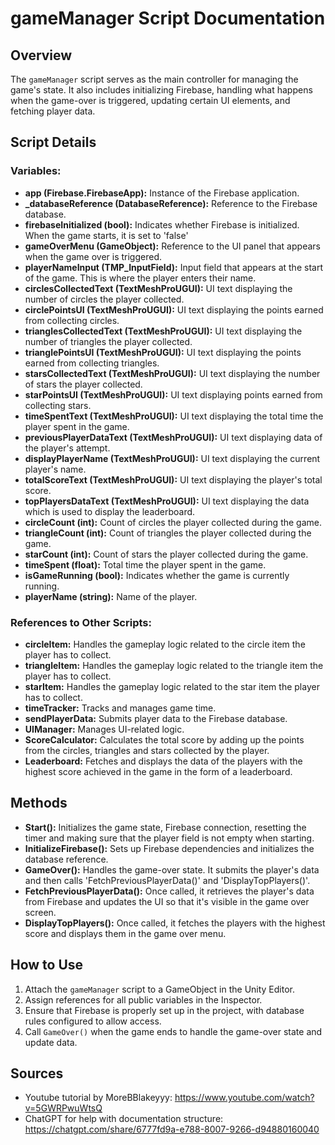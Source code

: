 
# gameManager Script Documentation

## Overview
The `gameManager` script serves as the main controller for managing the game's state. It also includes initializing Firebase, handling what happens when the game-over is triggered, updating certain UI elements, and fetching player data.

## Script Details

### **Variables:**
- **app (Firebase.FirebaseApp):** 
  Instance of the Firebase application.
- **_databaseReference (DatabaseReference):** 
  Reference to the Firebase database.
- **firebaseInitialized (bool):** 
  Indicates whether Firebase is initialized. When the game starts, it is set to 'false'
- **gameOverMenu (GameObject):** 
  Reference to the UI panel that appears when the game over is triggered.
- **playerNameInput (TMP_InputField):** 
  Input field that appears at the start of the game. This is where the player enters their name.
- **circlesCollectedText (TextMeshProUGUI):** 
  UI text displaying the number of circles the player collected.
- **circlePointsUI (TextMeshProUGUI):** 
  UI text displaying the points earned from collecting circles.
- **trianglesCollectedText (TextMeshProUGUI):** 
  UI text displaying the number of triangles the player collected.
- **trianglePointsUI (TextMeshProUGUI):** 
  UI text displaying the points earned from collecting triangles.
- **starsCollectedText (TextMeshProUGUI):** 
  UI text displaying the number of stars the player collected.
- **starPointsUI (TextMeshProUGUI):** 
  UI text displaying points earned from collecting stars.
- **timeSpentText (TextMeshProUGUI):** 
  UI text displaying the total time the player spent in the game.
- **previousPlayerDataText (TextMeshProUGUI):** 
  UI text displaying data of the player's attempt.
- **displayPlayerName (TextMeshProUGUI):** 
  UI text displaying the current player's name.
- **totalScoreText (TextMeshProUGUI):** 
  UI text displaying the player's total score.
- **topPlayersDataText (TextMeshProUGUI):** 
  UI text displaying the data which is used to display the leaderboard.
- **circleCount (int):** 
  Count of circles the player collected during the game.
- **triangleCount (int):** 
  Count of triangles the player collected during the game.
- **starCount (int):** 
  Count of stars the player collected during the game.
- **timeSpent (float):** 
  Total time the player spent in the game.
- **isGameRunning (bool):** 
  Indicates whether the game is currently running.
- **playerName (string):** 
  Name of the player.

### **References to Other Scripts:**
- **circleItem:** 
  Handles the gameplay logic related to the circle item the player has to collect.
- **triangleItem:** 
  Handles the gameplay logic related to the triangle item the player has to collect.
- **starItem:** 
  Handles the gameplay logic related to the star item the player has to collect.
- **timeTracker:** 
  Tracks and manages game time.
- **sendPlayerData:** 
  Submits player data to the Firebase database.
- **UIManager:** 
  Manages UI-related logic.
- **ScoreCalculator:** 
  Calculates the total score by adding up the points from the circles, triangles and stars collected by the player.
- **Leaderboard:** 
  Fetches and displays the data of the players with the highest score achieved in the game in the form of a leaderboard.

## **Methods**
- **Start():** 
  Initializes the game state, Firebase connection, resetting the timer and making sure that the player field is not empty when starting.
- **InitializeFirebase():** 
  Sets up Firebase dependencies and initializes the database reference.
- **GameOver():** 
  Handles the game-over state. It submits the player's data and then calls 'FetchPreviousPlayerData()' and 'DisplayTopPlayers()'.
- **FetchPreviousPlayerData():** 
  Once called, it retrieves the player's data from Firebase and updates the UI so that it's visible in the game over screen.
- **DisplayTopPlayers():** 
  Once called, it fetches the players with the highest score and displays them in the game over menu.

## How to Use
1. Attach the `gameManager` script to a GameObject in the Unity Editor.
2. Assign references for all public variables in the Inspector.
3. Ensure that Firebase is properly set up in the project, with database rules configured to allow access.
4. Call `GameOver()` when the game ends to handle the game-over state and update data.

## Sources
- Youtube tutorial by MoreBBlakeyyy: https://www.youtube.com/watch?v=5GWRPwuWtsQ
- ChatGPT for help with documentation structure: https://chatgpt.com/share/6777fd9a-e788-8007-9266-d94880160040